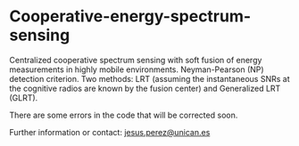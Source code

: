 # Cooperative-energy-spectrum-sensing
Centralized cooperative spectrum sensing with soft fusion of energy measurements in highly mobile environments. Neyman-Pearson (NP) detection criterion. Two methods: LRT (assuming the instantaneous SNRs at the cognitive radios are known by the fusion center) and Generalized LRT (GLRT).

There are some errors in the code that will be corrected soon.

Further information or contact:  jesus.perez@unican.es

